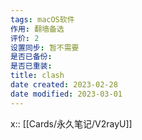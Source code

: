 ```yaml
---
tags: macOS软件
作用: 翻墙备选
评价: 2
设置同步: 暂不需要
是否已备份:
是否已重装:
title: clash
date created: 2023-02-28
date modified: 2023-03-01
---
```


x:: [[Cards/永久笔记/V2rayU]]